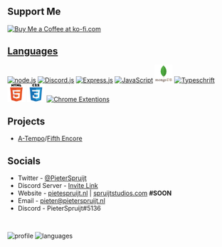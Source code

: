 ## Support Me
<a href='https://ko-fi.com/pieterspruijt' target='_blank'><img height='35' style='border:0px;height:46px;' src='https://az743702.vo.msecnd.net/cdn/kofi3.png?v=0' border='0' alt='Buy Me a Coffee at ko-fi.com' />

## Languages
<a href="https://nodejs.org/" target="_blank"><img src="https://www.vectorlogo.zone/logos/nodejs/nodejs-icon.svg" alt="node.js" width="40" height="40"/><a/>
<a href="https://discord.js.org/" target="_blank"><img src="https://user-images.githubusercontent.com/55944075/130318395-63cc9ce2-1b24-4473-b3d9-e77ab7983c2a.png" alt="Discord.js" width="40" height="40"/><a/>
<a href="https://expressjs.com" target="_blank"><img src="https://www.vectorlogo.zone/logos/expressjs/expressjs-icon.svg" alt="Express.js" width="40" height="40"/><a/>
<a href="https://en.wikipedia.org/wiki/JavaScript" target="_blank"><img src="https://upload.vectorlogo.zone/logos/javascript/images/239ec8a4-163e-4792-83b6-3f6d96911757.svg" alt="JavaScript" width="40" height="40"/><a/> 
<a href="https://www.mongodb.com/try#production" target="_blank"><img src="https://raw.githubusercontent.com/devicons/devicon/master/icons/mongodb/mongodb-original-wordmark.svg" alt="mongoDB" width="40" height="40"/><a/>
<a href="https://www.typescriptlang.org/" target="_blank"><img src="https://www.vectorlogo.zone/logos/typescriptlang/typescriptlang-icon.svg" alt="Typeschrift" width="40" height="40"/><a/>
<a href="https://en.wikipedia.org/wiki/HTML" target="_blank"><img src="https://raw.githubusercontent.com/devicons/devicon/master/icons/html5/html5-original-wordmark.svg" alt="HTML" width="40" height="40"/><a/>
<a href="https://en.wikipedia.org/wiki/CSS" target="_blank"><img src="https://raw.githubusercontent.com/devicons/devicon/master/icons/css3/css3-original-wordmark.svg" alt="CSS" width="40" height="40"/><a/>
  <a href="https://developer.chrome.com/docs/extensions/mv3/getstarted/" target="_blank"><img src="https://www.vectorlogo.zone/logos/google_chrome/google_chrome-icon.svg" alt="Chrome Extentions" width="40" height="40"/><a/>

## Projects
- [A-Tempo](https://GitHub.com/A-Tempo)/[Fifth Encore](https://fifthencore.com)

## Socials
* Twitter - [@PieterSpruijt](https://twitter.com/PieterSpruijt)
* Discord Server - [Invite Link](https://discord.gg/8zpRKWPEGm)
* Website - [pietespruijt.nl](https://pieterspruijt.nl) | [spruijtstudios.com](https://spruijtstudios.com) **#SOON**
* Email - pieter@pieterspruijt.nl
* Discord - PieterSpruijt#5136

<br>

![profile] ![languages]

[profile]: https://github-readme-stats.vercel.app/api?username=PieterSpruijt&show_icons=true&theme=radical&include_all_commits=true&count_private=true

[languages]: https://github-readme-stats.vercel.app/api/top-langs/?username=PieterSpruijt&show_icons=true&theme=radical&include_all_commits=true&count_private=true
